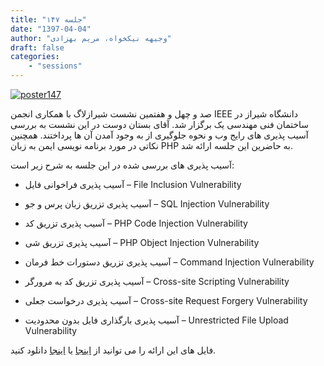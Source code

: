 ```yaml
---
title: "جلسه ۱۴۷"
date: "1397-04-04"
author: "وجیهه نیکخواه، مریم بهزادی"
draft: false
categories:
    - "sessions"
---
```

[![poster147](../../img/posters/poster147.jpg)](../../img/poster147.jpg)

صد و چهل و هفتمین نشست شیرازلاگ با همکاری انجمن IEEE دانشگاه شیراز در ساختمان فنی مهندسی یک برگزار شد.  آقای بستان دوست در این نشست به بررسی آسیب پذیری های رایج وب و نحوه جلوگیری از به وجود آمدن آن ها پرداختند. همچنین نکاتی در مورد برنامه نویسی ایمن به زبان PHP به حاضرین این جلسه ارائه شد.

آسیب پذیری های بررسی شده در این جلسه به شرح زیر است:

- آسیب پذیری فراخوانی فایل – File Inclusion Vulnerability

- آسیب پذیری تزریق زبان پرس و جو – SQL Injection Vulnerability

- آسیب پذیری تزریق کد – PHP Code Injection Vulnerability

- آسیب پذیری تزریق شی – PHP Object Injection Vulnerability

- آسیب پذیری تزریق دستورات خط فرمان – Command Injection Vulnerability

- آسیب پذیری تزریق کد به مرورگر – Cross-site Scripting Vulnerability

- آسیب پذیری درخواست جعلی – Cross-site Request Forgery Vulnerability

- آسیب پذیری بارگذاری فایل بدون محدودیت – Unrestricted File Upload Vulnerability


فایل های این ارائه را می توانید از 
[اینجا](https://gitlab.com/shirazlug/resources/tree/master/presentations/session_147) 
یا
[اینجا](https://www.slideshare.net/ShirazLUG/ss-104166514) 
دانلود کنید.